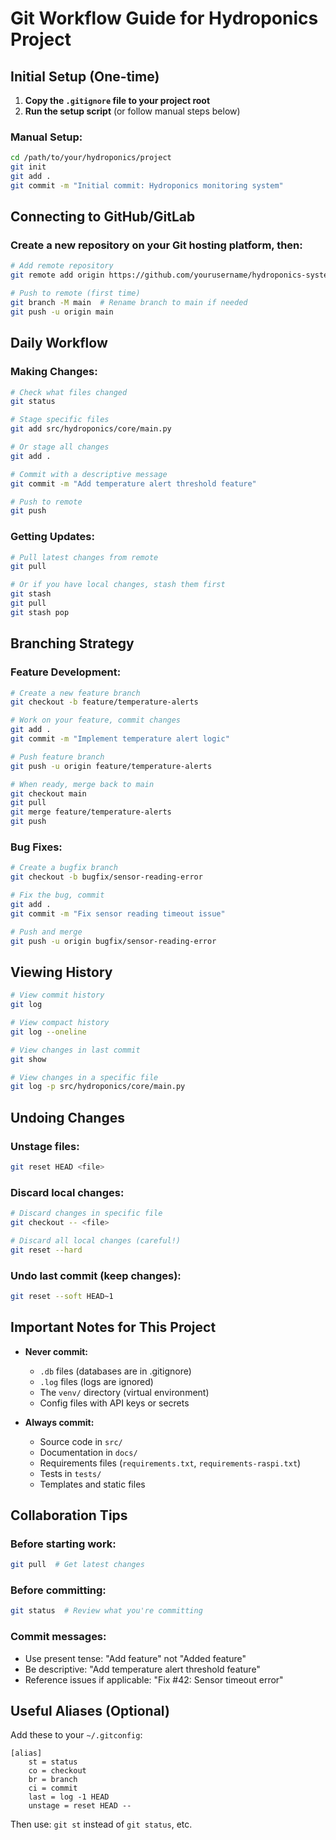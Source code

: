 # Git Workflow Guide for Hydroponics Project

## Initial Setup (One-time)

1. **Copy the `.gitignore` file to your project root**
2. **Run the setup script** (or follow manual steps below)

### Manual Setup:
```bash
cd /path/to/your/hydroponics/project
git init
git add .
git commit -m "Initial commit: Hydroponics monitoring system"
```

## Connecting to GitHub/GitLab

### Create a new repository on your Git hosting platform, then:

```bash
# Add remote repository
git remote add origin https://github.com/yourusername/hydroponics-system.git

# Push to remote (first time)
git branch -M main  # Rename branch to main if needed
git push -u origin main
```

## Daily Workflow

### Making Changes:
```bash
# Check what files changed
git status

# Stage specific files
git add src/hydroponics/core/main.py

# Or stage all changes
git add .

# Commit with a descriptive message
git commit -m "Add temperature alert threshold feature"

# Push to remote
git push
```

### Getting Updates:
```bash
# Pull latest changes from remote
git pull

# Or if you have local changes, stash them first
git stash
git pull
git stash pop
```

## Branching Strategy

### Feature Development:
```bash
# Create a new feature branch
git checkout -b feature/temperature-alerts

# Work on your feature, commit changes
git add .
git commit -m "Implement temperature alert logic"

# Push feature branch
git push -u origin feature/temperature-alerts

# When ready, merge back to main
git checkout main
git pull
git merge feature/temperature-alerts
git push
```

### Bug Fixes:
```bash
# Create a bugfix branch
git checkout -b bugfix/sensor-reading-error

# Fix the bug, commit
git add .
git commit -m "Fix sensor reading timeout issue"

# Push and merge
git push -u origin bugfix/sensor-reading-error
```

## Viewing History

```bash
# View commit history
git log

# View compact history
git log --oneline

# View changes in last commit
git show

# View changes in a specific file
git log -p src/hydroponics/core/main.py
```

## Undoing Changes

### Unstage files:
```bash
git reset HEAD <file>
```

### Discard local changes:
```bash
# Discard changes in specific file
git checkout -- <file>

# Discard all local changes (careful!)
git reset --hard
```

### Undo last commit (keep changes):
```bash
git reset --soft HEAD~1
```

## Important Notes for This Project

- **Never commit:**
  - `.db` files (databases are in .gitignore)
  - `.log` files (logs are ignored)
  - The `venv/` directory (virtual environment)
  - Config files with API keys or secrets

- **Always commit:**
  - Source code in `src/`
  - Documentation in `docs/`
  - Requirements files (`requirements.txt`, `requirements-raspi.txt`)
  - Tests in `tests/`
  - Templates and static files

## Collaboration Tips

### Before starting work:
```bash
git pull  # Get latest changes
```

### Before committing:
```bash
git status  # Review what you're committing
```

### Commit messages:
- Use present tense: "Add feature" not "Added feature"
- Be descriptive: "Add temperature alert threshold feature"
- Reference issues if applicable: "Fix #42: Sensor timeout error"

## Useful Aliases (Optional)

Add these to your `~/.gitconfig`:
```
[alias]
    st = status
    co = checkout
    br = branch
    ci = commit
    last = log -1 HEAD
    unstage = reset HEAD --
```

Then use: `git st` instead of `git status`, etc.
